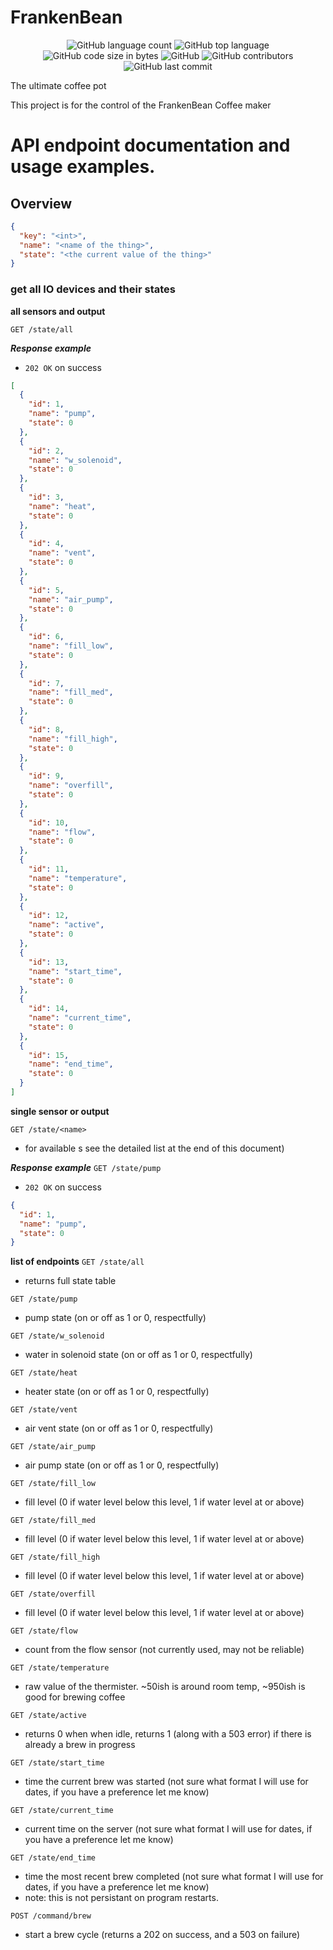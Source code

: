 # FrankenBean
<p align="center">
	<img alt="GitHub language count" src="https://img.shields.io/github/languages/count/the-amaya/FrankenBean?style=plastic">
	<img alt="GitHub top language" src="https://img.shields.io/github/languages/top/the-amaya/FrankenBean?style=plastic">
	<img alt="GitHub code size in bytes" src="https://img.shields.io/github/languages/code-size/the-amaya/FrankenBean?style=plastic">
	<img alt="GitHub" src="https://img.shields.io/github/license/the-amaya/FrankenBean?style=plastic">
	<img alt="GitHub contributors" src="https://img.shields.io/github/contributors/the-amaya/FrankenBean?style=plastic">
	<img alt="GitHub last commit" src="https://img.shields.io/github/last-commit/the-amaya/FrankenBean?style=plastic">
</p>
The ultimate coffee pot

This project is for the control of the FrankenBean Coffee maker


# API endpoint documentation and usage examples.

## Overview
```json
{
  "key": "<int>",
  "name": "<name of the thing>",
  "state": "<the current value of the thing>"
}
```

### get all IO devices and their states
**all sensors and output**

`GET /state/all`

***Response example***

- `202 OK` on success

```json
[
  {
    "id": 1,
    "name": "pump",
    "state": 0
  },
  {
    "id": 2,
    "name": "w_solenoid",
    "state": 0
  },
  {
    "id": 3,
    "name": "heat",
    "state": 0
  },
  {
    "id": 4,
    "name": "vent",
    "state": 0
  },
  {
    "id": 5,
    "name": "air_pump",
    "state": 0
  },
  {
    "id": 6,
    "name": "fill_low",
    "state": 0
  },
  {
    "id": 7,
    "name": "fill_med",
    "state": 0
  },
  {
    "id": 8,
    "name": "fill_high",
    "state": 0
  },
  {
    "id": 9,
    "name": "overfill",
    "state": 0
  },
  {
    "id": 10,
    "name": "flow",
    "state": 0
  },
  {
    "id": 11,
    "name": "temperature",
    "state": 0
  },
  {
    "id": 12,
    "name": "active",
    "state": 0
  },
  {
    "id": 13,
    "name": "start_time",
    "state": 0
  },
  {
    "id": 14,
    "name": "current_time",
    "state": 0
  },
  {
    "id": 15,
    "name": "end_time",
    "state": 0
  }
]
```



**single sensor or output**

`GET /state/<name>`
- for available <name>s see the detailed list at the end of this document)

***Response example***
`GET /state/pump`
- `202 OK` on success

```json
{
  "id": 1,
  "name": "pump",
  "state": 0
}
```

**list of endpoints**
`GET /state/all`
- returns full state table

`GET /state/pump`
- pump state (on or off as 1 or 0, respectfully)

`GET /state/w_solenoid`
- water in solenoid state (on or off as 1 or 0, respectfully)

`GET /state/heat`
- heater state (on or off as 1 or 0, respectfully)

`GET /state/vent`
- air vent state (on or off as 1 or 0, respectfully)

`GET /state/air_pump`
- air pump state (on or off as 1 or 0, respectfully)

`GET /state/fill_low`
- fill level (0 if water level below this level, 1 if water level at or above)

`GET /state/fill_med`
- fill level (0 if water level below this level, 1 if water level at or above)

`GET /state/fill_high`
- fill level (0 if water level below this level, 1 if water level at or above)

`GET /state/overfill`
- fill level (0 if water level below this level, 1 if water level at or above)

`GET /state/flow`
- count from the flow sensor (not currently used, may not be reliable)

`GET /state/temperature`
- raw value of the thermister. ~50ish is around room temp, ~950ish is good for brewing coffee

`GET /state/active`
- returns 0 when when idle, returns 1 (along with a 503 error) if there is already a brew in progress

`GET /state/start_time`
- time the current brew was started (not sure what format I will use for dates, if you have a preference let me know)

`GET /state/current_time`
- current time on the server (not sure what format I will use for dates, if you have a preference let me know)

`GET /state/end_time`
- time the most recent brew completed (not sure what format I will use for dates, if you have a preference let me know)
- note: this is not persistant on program restarts.

`POST /command/brew`
- start a brew cycle (returns a 202 on success, and a 503 on failure)